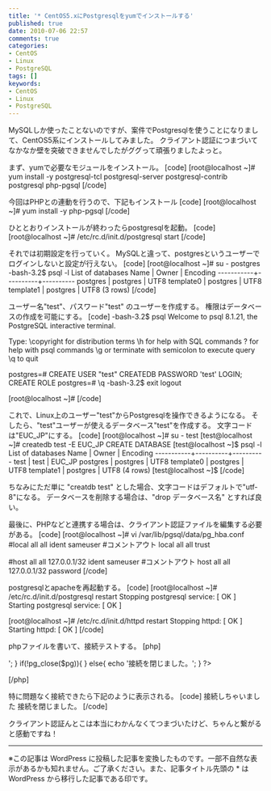 ```yaml
---
title: '* CentOS5.xにPostgresqlをyumでインストールする'
published: true
date: 2010-07-06 22:57
comments: true
categories:
- CentOS
- Linux
- PostgreSQL
tags: []
keywords:
- CentOS
- Linux
- PostgreSQL
---
```

MySQLしか使ったことないのですが、案件でPostgresqlを使うことになりまして、CentOS5系にインストールしてみました。
クライアント認証につまづいてなかなか壁を突破できませんでしたがググって頑張りましたよっと。

まず、yumで必要なモジュールをインストール。
[code]
[root@localhost ~]# yum install -y postgresql-tcl postgresql-server postgresql-contrib postgresql php-pgsql
[/code]

今回はPHPとの連動を行うので、下記もインストール
[code]
[root@localhost ~]# yum install -y php-pgsql
[/code]

ひととおりインストールが終わったらpostgresqlを起動。
[code]
[root@localhost ~]# /etc/rc.d/init.d/postgresql start
[/code]

それでは初期設定を行っていく。
MySQLと違って、postgresというユーザーでログインしないと設定が行えない。
[code]
[root@localhost ~]# su - postgres
-bash-3.2$ psql -l
        List of databases
   Name    |  Owner   | Encoding
-----------+----------+----------
 postgres  | postgres | UTF8
 template0 | postgres | UTF8
 template1 | postgres | UTF8
(3 rows)
[/code]

ユーザー名"test"、パスワード"test" のユーザーを作成する。
権限はデータベースの作成を可能にする。
[code]
-bash-3.2$ psql
Welcome to psql 8.1.21, the PostgreSQL interactive terminal.

Type:  \copyright for distribution terms
       \h for help with SQL commands
       \? for help with psql commands
       \g or terminate with semicolon to execute query
       \q to quit

postgres=# CREATE USER "test" CREATEDB PASSWORD 'test' LOGIN;
CREATE ROLE
postgres=# \q
-bash-3.2$ exit
logout

[root@localhost ~]#
[/code]

これで、Linux上のユーザー"test"からPostgresqlを操作できるようになる。
そしたら、"test"ユーザーが使えるデータベース"test"を作成する。
文字コードは"EUC_JP"にする。
[code]
[root@localhost ~]# su - test
[test@localhost ~]# createdb test -E EUC_JP
CREATE DATABASE
[test@localhost ~]$ psql -l
        List of databases
   Name    |  Owner   | Encoding
-----------+----------+----------
 test      | test     | EUC_JP
 postgres  | postgres | UTF8
 template0 | postgres | UTF8
 template1 | postgres | UTF8
(4 rows)
[test@localhost ~]$
[/code]

ちなみにただ単に "creatdb test" とした場合、文字コードはデフォルトで"utf-8"になる。
データベースを削除する場合は、"drop データベース名" とすれば良い。

最後に、PHPなどと連携する場合は、クライアント認証ファイルを編集する必要がある。
[code]
[root@localhost ~]# vi /var/lib/pgsql/data/pg_hba.conf
#local  all         all                               ident sameuser  #コメントアウト
local   all         all                               trust

#host   all         all         127.0.0.1/32          ident sameuser  #コメントアウト
host    all         all         127.0.0.1/32          password
[/code]

postgresqlとapacheを再起動する。
[code]
[root@localhost ~]# /etc/rc.d/init.d/postgresql restart
Stopping postgresql service:                               [  OK  ]
Starting postgresql service:                               [  OK  ]

[root@localhost ~]# /etc/rc.d/init.d/httpd restart
Stopping httpd:                                            [  OK  ]
Starting httpd:                                            [  OK  ]
[/code]

phpファイルを書いて、接続テストする。
[php]
<?php

$data = "host=localhost user=test dbname=test password=test";
$pg = pg_connect($data);

if(!$pg){
  echo '接続できませんでした。';
}
else{
  echo '接続しちゃいました<br />';
}

if(!pg_close($pg)){
}
else{
  echo '接続を閉じました。';
}

?>
[/php]

特に問題なく接続できたら下記のように表示される。
[code]
接続しちゃいました
接続を閉じました。
[/code]


クライアント認証んとこは本当にわかんなくてつまづいたけど、ちゃんと繋がると感動ですね！

---
※この記事は WordPress に投稿した記事を変換したものです。一部不自然な表示があるかも知れません。ご了承ください。また、記事タイトル先頭の * は WordPress から移行した記事である印です。
